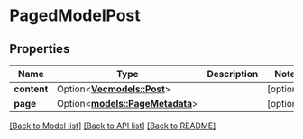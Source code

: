 # PagedModelPost

## Properties

Name | Type | Description | Notes
------------ | ------------- | ------------- | -------------
**content** | Option<[**Vec<models::Post>**](Post.md)> |  | [optional]
**page** | Option<[**models::PageMetadata**](PageMetadata.md)> |  | [optional]

[[Back to Model list]](../README.md#documentation-for-models) [[Back to API list]](../README.md#documentation-for-api-endpoints) [[Back to README]](../README.md)


